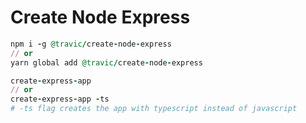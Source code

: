 # Create Node Express

```ruby
npm i -g @travic/create-node-express
// or
yarn global add @travic/create-node-express
```

```ruby
create-express-app
// or
create-express-app -ts
# -ts flag creates the app with typescript instead of javascript
```
